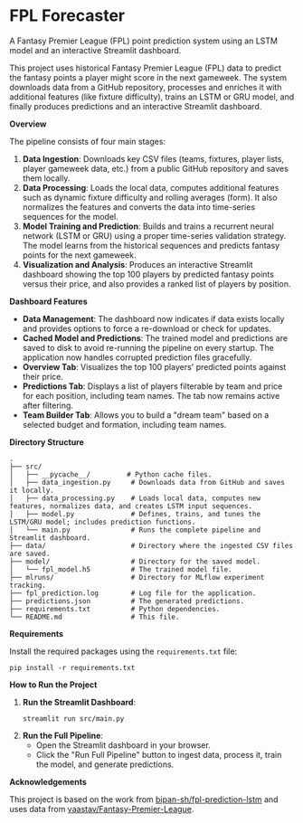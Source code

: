# FPL Forecaster

A Fantasy Premier League (FPL) point prediction system using an LSTM model and an interactive Streamlit dashboard.

This project uses historical Fantasy Premier League (FPL) data to predict the fantasy points a player might score in the next gameweek. The system downloads data from a GitHub repository, processes and enriches it with additional features (like fixture difficulty), trains an LSTM or GRU model, and finally produces predictions and an interactive Streamlit dashboard.

**Overview**

The pipeline consists of four main stages:

1.  **Data Ingestion**: Downloads key CSV files (teams, fixtures, player lists, player gameweek data, etc.) from a public GitHub repository and saves them locally.
2.  **Data Processing**: Loads the local data, computes additional features such as dynamic fixture difficulty and rolling averages (form). It also normalizes the features and converts the data into time-series sequences for the model.
3.  **Model Training and Prediction**: Builds and trains a recurrent neural network (LSTM or GRU) using a proper time-series validation strategy. The model learns from the historical sequences and predicts fantasy points for the next gameweek.
4.  **Visualization and Analysis**: Produces an interactive Streamlit dashboard showing the top 100 players by predicted fantasy points versus their price, and also provides a ranked list of players by position.

**Dashboard Features**

*   **Data Management**: The dashboard now indicates if data exists locally and provides options to force a re-download or check for updates.
*   **Cached Model and Predictions**: The trained model and predictions are saved to disk to avoid re-running the pipeline on every startup. The application now handles corrupted prediction files gracefully.
*   **Overview Tab**: Visualizes the top 100 players' predicted points against their price.
*   **Predictions Tab**: Displays a list of players filterable by team and price for each position, including team names. The tab now remains active after filtering.
*   **Team Builder Tab**: Allows you to build a "dream team" based on a selected budget and formation, including team names.

**Directory Structure**

```
.
├── src/
│   ├── __pycache__/         # Python cache files.
│   ├── data_ingestion.py     # Downloads data from GitHub and saves it locally.
│   ├── data_processing.py    # Loads local data, computes new features, normalizes data, and creates LSTM input sequences.
│   ├── model.py              # Defines, trains, and tunes the LSTM/GRU model; includes prediction functions.
│   └── main.py               # Runs the complete pipeline and Streamlit dashboard.
├── data/                     # Directory where the ingested CSV files are saved.
├── model/                    # Directory for the saved model.
│   └── fpl_model.h5          # The trained model file.
├── mlruns/                   # Directory for MLflow experiment tracking.
├── fpl_prediction.log        # Log file for the application.
├── predictions.json          # The generated predictions.
├── requirements.txt          # Python dependencies.
└── README.md                 # This file.
```

**Requirements**

Install the required packages using the `requirements.txt` file:

```
pip install -r requirements.txt
```

**How to Run the Project**

1.  **Run the Streamlit Dashboard**:
    ```
    streamlit run src/main.py
    ```
2.  **Run the Full Pipeline**:
    - Open the Streamlit dashboard in your browser.
    - Click the "Run Full Pipeline" button to ingest data, process it, train the model, and generate predictions.

**Acknowledgements**

This project is based on the work from [bipan-sh/fpl-prediction-lstm](https://github.com/bipan-sh/fpl-prediction-lstm?tab=readme-ov-file) and uses data from [vaastav/Fantasy-Premier-League](https://github.com/vaastav/Fantasy-Premier-League/tree/master).
